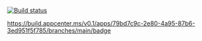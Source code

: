 
[![Build status](https://build.appcenter.ms/v0.1/apps/79bd7c9c-2e80-4a95-87b6-3ed951f5f785/branches/main/badge)](https://appcenter.ms)


https://build.appcenter.ms/v0.1/apps/79bd7c9c-2e80-4a95-87b6-3ed951f5f785/branches/main/badge
